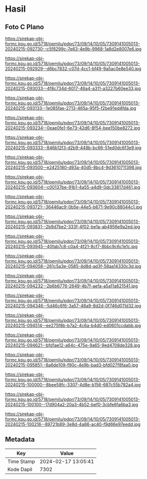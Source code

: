 # Hasil

## Foto C Plano

https://sirekap-obj-formc.kpu.go.id/5718/pemilu/pdpr/73/09/14/10/05/7309141005013-20240215-092730--c5f8299c-7e63-4e9b-9968-1a8d2e8007e6.jpg

https://sirekap-obj-formc.kpu.go.id/5718/pemilu/pdpr/73/09/14/10/05/7309141005013-20240215-092929--d6bc7832-c07d-4cc1-bf49-9a5ac0e8e540.jpg

https://sirekap-obj-formc.kpu.go.id/5718/pemilu/pdpr/73/09/14/10/05/7309141005013-20240215-093033--4f8c734d-6017-46a4-a311-a3227b60ee33.jpg

https://sirekap-obj-formc.kpu.go.id/5718/pemilu/pdpr/73/09/14/10/05/7309141005013-20240215-093133--1e085fae-2713-465a-95f5-f2be91ed4fda.jpg

https://sirekap-obj-formc.kpu.go.id/5718/pemilu/pdpr/73/09/14/10/05/7309141005013-20240215-093234--0eae0fe1-6e73-42d6-8f54-bee150be8272.jpg

https://sirekap-obj-formc.kpu.go.id/5718/pemilu/pdpr/73/09/14/10/05/7309141005013-20240215-093333--846b12f3-d2b9-448b-bc66-51ed0dc6f3e9.jpg

https://sirekap-obj-formc.kpu.go.id/5718/pemilu/pdpr/73/09/14/10/05/7309141005013-20240215-093500--e2425180-d93a-40d5-8bc4-9d3610711398.jpg

https://sirekap-obj-formc.kpu.go.id/5718/pemilu/pdpr/73/09/14/10/05/7309141005013-20240215-093604--c00137be-91b1-4a55-a4d9-0dc33817d461.jpg

https://sirekap-obj-formc.kpu.go.id/5718/pemilu/pdpr/73/09/14/10/05/7309141005013-20240215-093721--36446ac9-0b5e-44e5-b671-9e90c88044c1.jpg

https://sirekap-obj-formc.kpu.go.id/5718/pemilu/pdpr/73/09/14/10/05/7309141005013-20240215-093831--2b9d7be2-333f-4f02-be1a-ab4956e9a2ed.jpg

https://sirekap-obj-formc.kpu.go.id/5718/pemilu/pdpr/73/09/14/10/05/7309141005013-20240215-093945--40fab7c8-c0a4-4f21-8cf7-8bbc9c6c1e1c.jpg

https://sirekap-obj-formc.kpu.go.id/5718/pemilu/pdpr/73/09/14/10/05/7309141005013-20240215-094058--261c5a3e-0585-4d8d-ad3f-58aa14330c3d.jpg

https://sirekap-obj-formc.kpu.go.id/5718/pemilu/pdpr/73/09/14/10/05/7309141005013-20240215-094232--2b6b6776-2649-4b7f-aefa-a5a11a621541.jpg

https://sirekap-obj-formc.kpu.go.id/5718/pemilu/pdpr/73/09/14/10/05/7309141005013-20240215-094346--5d46c6f6-3a57-48a9-8d2d-0f746d011d32.jpg

https://sirekap-obj-formc.kpu.go.id/5718/pemilu/pdpr/73/09/14/10/05/7309141005013-20240215-094514--ee275f8b-b7a2-4c6a-b4d0-ed0601ccdabb.jpg

https://sirekap-obj-formc.kpu.go.id/5718/pemilu/pdpr/73/09/14/10/05/7309141005013-20240215-094621--bfd1ae12-a64c-475e-9a65-9ed4708de328.jpg

https://sirekap-obj-formc.kpu.go.id/5718/pemilu/pdpr/73/09/14/10/05/7309141005013-20240215-095851--8a6de109-f90c-4e9b-bad3-bfd027f8faa0.jpg

https://sirekap-obj-formc.kpu.go.id/5718/pemilu/pdpr/73/09/14/10/05/7309141005013-20240215-100000--8bee58fc-3307-4d8e-b156-687c55b782a4.jpg

https://sirekap-obj-formc.kpu.go.id/5718/pemilu/pdpr/73/09/14/10/05/7309141005013-20240215-100100--17d904a2-20a3-4b52-bef0-3cbfe6fa6ba3.jpg

https://sirekap-obj-formc.kpu.go.id/5718/pemilu/pdpr/73/09/14/10/05/7309141005013-20240215-100216--89721b89-3e8d-4a86-ac40-f9d66e97eedd.jpg


## Metadata

| Key        | Value               |
| ---------- | ------------------- |
| Time Stamp | 2024-02-17 13:05:41 |
| Kode Dapil | 7302                |



